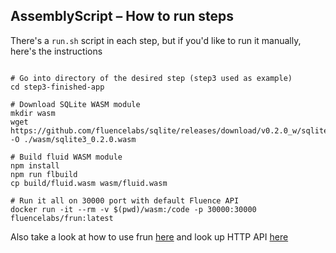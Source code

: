 ## AssemblyScript – How to run steps
There's a `run.sh` script in each step, but if you'd like to run it manually, here's the instructions
```shell

# Go into directory of the desired step (step3 used as example)
cd step3-finished-app

# Download SQLite WASM module
mkdir wasm
wget https://github.com/fluencelabs/sqlite/releases/download/v0.2.0_w/sqlite3_0.2.0.wasm -O ./wasm/sqlite3_0.2.0.wasm

# Build fluid WASM module
npm install
npm run flbuild
cp build/fluid.wasm wasm/fluid.wasm

# Run it all on 30000 port with default Fluence API
docker run -it --rm -v $(pwd)/wasm:/code -p 30000:30000 fluencelabs/frun:latest
```

Also take a look at how to use frun [here](https://fluence.dev/docs/debugging) and look up HTTP API [here](https://fluence.dev/reference)
